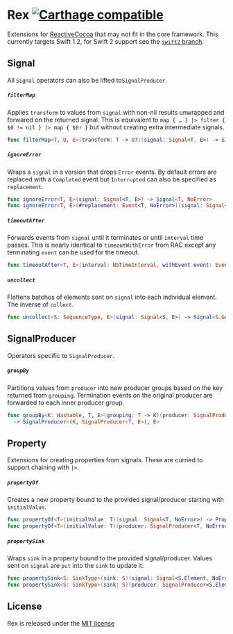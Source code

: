 # Rex [![Carthage compatible](https://img.shields.io/badge/Carthage-compatible-4BC51D.svg?style=flat)](https://github.com/Carthage/Carthage)
Extensions for [ReactiveCocoa](https://github.com/ReactiveCocoa/ReactiveCocoa) that may not fit in the core framework. This currently targets Swift 1.2, for Swift 2 support see the [`swift2` branch](https://github.com/neilpa/Rex/tree/swift2).

## Signal
All `Signal` operators can also be lifted to`SignalProducer`.

##### `filterMap`
Applies `transform` to values from `signal` with non-nil results unwrapped and forwared on the returned signal. This is equivalent to `map { … } |> filter { $0 != nil } |> map { $0! }`  but without creating extra intermediate signals.

```swift
func filterMap<T, U, E>(transform: T -> U?)(signal: Signal<T, E>) -> Signal<U, E>
```

##### `ignoreError`
Wraps a `signal` in a version that drops `Error` events. By default errors are replaced with a `Completed` event but `Interrupted` can also be specified as `replacement`.

```swift
func ignoreError<T, E>(signal: Signal<T, E>) -> Signal<T, NoError>
func ignoreError<T, E>(#replacement: Event<T, NoError>)(signal: Signal<T, E>) -> Signal<T, NoError>
```

##### `timeoutAfter`
Forwards events from `signal` until it terminates or until `interval` time passes. This is nearly identical to `timeoutWithError` from RAC except any terminating `event` can be used for the timeout.

```swift
func timeoutAfter<T, E>(interval: NSTimeInterval, withEvent event: Event<T, E>, onScheduler scheduler: DateSchedulerType) -> Signal<T, E> -> Signal<T, E>
```

##### `uncollect`

Flattens batches of elements sent on `signal` into each individual element. The inverse of `collect`.

```swift
func uncollect<S: SequenceType, E>(signal: Signal<S, E>) -> Signal<S.Generator.Element, E>
```


## SignalProducer
Operators specific to `SignalProducer`.

##### `groupBy`
Partitions values from `producer` into new producer groups based on the key returned from `grouping`. Termination events on the original producer are forwarded to each inner producer group.

```swift
func groupBy<K: Hashable, T, E>(grouping: T -> K)(producer: SignalProducer<T, E>)
  -> SignalProducer<(K, SignalProducer<T, E>), E>
```


## Property
Extensions for creating properties from signals. These are curried to support chaining with `|>`.

##### `propertyOf`
Creates a new property bound to the provided signal/producer starting with `initialValue`.

```swift
func propertyOf<T>(initialValue: T)(signal: Signal<T, NoError>) -> PropertyOf<T>
func propertyOf<T>(initialValue: T)(producer: SignalProducer<T, NoError>) -> PropertyOf<T>
```

##### `propertySink`
Wraps `sink` in a property bound to the provided signal/producer. Values sent on `signal` are `put` into the `sink` to update it.

```swift
func propertySink<S: SinkType>(sink: S)(signal: Signal<S.Element, NoError>) -> PropertyOf<S>
func propertySink<S: SinkType>(sink: S)(producer: SignalProducer<S.Element, NoError>) -> PropertyOf<S>
```


## License
Rex is released under the [MIT license](LICENSE)
